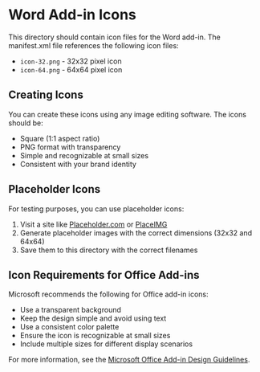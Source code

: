 # Word Add-in Icons

This directory should contain icon files for the Word add-in. The manifest.xml file references the following icon files:

- `icon-32.png` - 32x32 pixel icon
- `icon-64.png` - 64x64 pixel icon

## Creating Icons

You can create these icons using any image editing software. The icons should be:

- Square (1:1 aspect ratio)
- PNG format with transparency
- Simple and recognizable at small sizes
- Consistent with your brand identity

## Placeholder Icons

For testing purposes, you can use placeholder icons:

1. Visit a site like [Placeholder.com](https://placeholder.com/) or [PlaceIMG](https://placeimg.com/)
2. Generate placeholder images with the correct dimensions (32x32 and 64x64)
3. Save them to this directory with the correct filenames

## Icon Requirements for Office Add-ins

Microsoft recommends the following for Office add-in icons:

- Use a transparent background
- Keep the design simple and avoid using text
- Use a consistent color palette
- Ensure the icon is recognizable at small sizes
- Include multiple sizes for different display scenarios

For more information, see the [Microsoft Office Add-in Design Guidelines](https://docs.microsoft.com/en-us/office/dev/add-ins/design/add-in-icons).
